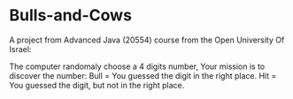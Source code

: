 # Bulls-and-Cows
A project from Advanced Java (20554) course from the Open University Of Israel:

The computer randomaly choose a 4 digits number, Your mission is to discover the number:
Bull = You guessed the digit in the right place.
Hit = You guessed the digit, but not in the right place.
